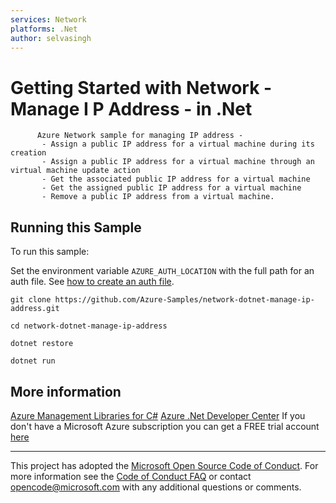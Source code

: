 ```yaml
---
services: Network
platforms: .Net
author: selvasingh
---
```


# Getting Started with Network - Manage I P Address - in .Net #

          Azure Network sample for managing IP address -
           - Assign a public IP address for a virtual machine during its creation
           - Assign a public IP address for a virtual machine through an virtual machine update action
           - Get the associated public IP address for a virtual machine
           - Get the assigned public IP address for a virtual machine
           - Remove a public IP address from a virtual machine.


## Running this Sample ##

To run this sample:

Set the environment variable `AZURE_AUTH_LOCATION` with the full path for an auth file. See [how to create an auth file](https://github.com/Azure/azure-sdk-for-net/blob/Fluent/AUTH.md).

    git clone https://github.com/Azure-Samples/network-dotnet-manage-ip-address.git

    cd network-dotnet-manage-ip-address

    dotnet restore

    dotnet run

## More information ##

[Azure Management Libraries for C#](https://github.com/Azure/azure-sdk-for-net/tree/Fluent)
[Azure .Net Developer Center](https://azure.microsoft.com/en-us/develop/net/)
If you don't have a Microsoft Azure subscription you can get a FREE trial account [here](http://go.microsoft.com/fwlink/?LinkId=330212)

---

This project has adopted the [Microsoft Open Source Code of Conduct](https://opensource.microsoft.com/codeofconduct/). For more information see the [Code of Conduct FAQ](https://opensource.microsoft.com/codeofconduct/faq/) or contact [opencode@microsoft.com](mailto:opencode@microsoft.com) with any additional questions or comments.